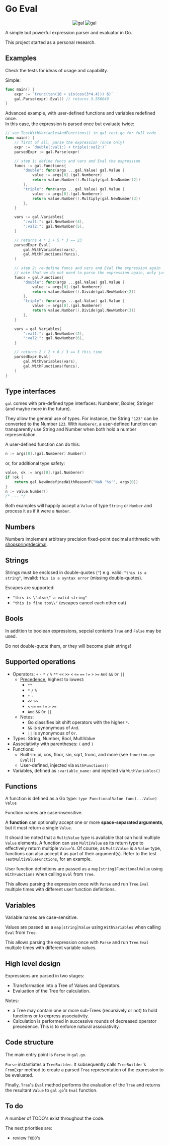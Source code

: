 # Go Eval

<p align="center">
  <a href="https://pkg.go.dev/github.com/seborama/gal/v8">
    <img src="https://img.shields.io/badge/godoc-reference-blue.svg" alt="gal">
  </a>

  <a href="https://goreportcard.com/report/github.com/seborama/gal/v8">
    <img src="https://goreportcard.com/badge/github.com/seborama/gal/v8" alt="gal">
  </a>
</p>

A simple but powerful expression parser and evaluator in Go.

This project started as a personal research.

## Examples

Check the tests for ideas of usage and capability.

Simple:

```go
func main() {
    expr := `trunc(tan(10 + sin(cos(3*4.4))) 6)`
    gal.Parse(expr).Eval() // returns 3.556049
}
```

Advanced example, with user-defined functions and variables redefined once.\
In this case, the expression is parsed once but evaluate twice:

```go
// see TestWithVariablesAndFunctions() in gal_test.go for full code
func main() {
    // first of all, parse the expression (once only)
    expr := `double(:val1:) + triple(:val2:)`
    parsedExpr := gal.Parse(expr)

    // step 1: define funcs and vars and Eval the expression
    funcs := gal.Functions{
        "double": func(args ...gal.Value) gal.Value {
            value := args[0].(gal.Numberer)
            return value.Number().Multiply(gal.NewNumber(2))
        },
        "triple": func(args ...gal.Value) gal.Value {
            value := args[0].(gal.Numberer)
            return value.Number().Multiply(gal.NewNumber(3))
        },
    }

    vars := gal.Variables{
        ":val1:": gal.NewNumber(4),
        ":val2:": gal.NewNumber(5),
    }

    // returns 4 * 2 + 5 * 3 == 23
    parsedExpr.Eval(
        gal.WithVariables(vars),
        gal.WithFunctions(funcs),
    )

    // step 2: re-define funcs and vars and Eval the expression again
    // note that we do not need to parse the expression again, only just evaluate it
    funcs = gal.Functions{
        "double": func(args ...gal.Value) gal.Value {
            value := args[0].(gal.Numberer)
            return value.Number().Divide(gal.NewNumber(2))
        },
        "triple": func(args ...gal.Value) gal.Value {
            value := args[0].(gal.Numberer)
            return value.Number().Divide(gal.NewNumber(3))
        },
    }

    vars = gal.Variables{
        ":val1:": gal.NewNumber(2),
        ":val2:": gal.NewNumber(6),
    }

    // returns 2 / 2 + 6 / 3 == 3 this time
    parsedExpr.Eval(
        gal.WithVariables(vars),
        gal.WithFunctions(funcs),
    )
}
```

## Type interfaces

`gal` comes with  pre-defined type interfaces: Numberer, Booler, Stringer (and maybe more in the future).

They allow the general use of types. For instance, the String `"123"` can be converted to the Number `123`.
With `Numberer`, a user-defined function can transparently use String and Number when both hold a number representation.

A user-defined function can do this:

```go
n := args[0].(gal.Numberer).Number()
```

or, for additional type safety:

```go
value, ok := args[0].(gal.Numberer)
if !ok {
    return gal.NewUndefinedWithReasonf("NaN '%s'", args[0])
}
n := value.Number()
/* ... */
```

Both examples will happily accept a `Value` of type `String` or `Number` and process it as if it were a `Number`.

## Numbers

Numbers implement arbitrary precision fixed-point decimal arithmetic with [shopspring/decimal](https://github.com/shopspring/decimal).

## Strings

Strings must be enclosed in double-quotes (`"`) e.g. valid: `"this is a string"`, invalid: `this is a syntax error` (missing double-quotes).

Escapes are supported:
- `"this is \"also\" a valid string"`
- `"this is fine too\\"` (escapes cancel each other out)

## Bools

In addition to boolean expressions, sepcial contants `True` and `False` may be used.

Do not double-quote them, or they will become plain strings!

## Supported operations

* Operators: `+` `-` `*` `/` `%` `**` `<<` `>>` `<` `<=` `==` `!=` `>` `>=` `And` `&&` `Or` `||`
    * [Precedence](https://en.wikipedia.org/wiki/Order_of_operations#Programming_languages), highest to lowest:
        * `**`
        * `*` `/` `%`
        * `+` `-`
        * `<<` `>>`
        * `<` `<=` `==` `!=` `>` `>=`
        * `And` `&&` `Or` `||`
    * Notes:
        * Go classifies bit shift operators with the higher `*`.
        * `&&` is synonymous of `And`.
        * `||` is synonymous of `Or`.
* Types: String, Number, Bool, MultiValue
* Associativity with parentheses: `(` and `)`
* Functions:
    * Built-in: pi, cos, floor, sin, sqrt, trunc, and more (see `function.go`: `Eval()`)
    * User-defined, injected via `WithFunctions()`
* Variables, defined as `:variable_name:` and injected via `WithVariables()`

## Functions

A function is defined as a Go type: `type FunctionalValue func(...Value) Value`

Function names are case-insensitive.

A **function** can optionally accept one or more **space-separated arguments**, but it must return a single `Value`.

It should be noted that a `MultiValue` type is available that can hold multiple `Value` elements. A function can use `MultiValue` as its return type to effectively return multiple `Value`'s. Of course, as `MultiValue` is a `Value` type, functions can also accept it as part of their argument(s). Refer to the test `TestMultiValueFunctions`, for an example.

User function definitions are passed as a `map[string]FunctionalValue` using `WithFunctions` when calling `Eval` from `Tree`.

This allows parsing the expression once with `Parse` and run `Tree`.`Eval` multiple times with different user function definitions.

## Variables

Variable names are case-sensitive.

Values are passed as a `map[string]Value` using `WithVariables` when calling `Eval` from `Tree`.

This allows parsing the expression once with `Parse` and run `Tree`.`Eval` multiple times with different variable values.

## High level design

Expressions are parsed in two stages:

- Transformation into a Tree of Values and Operators.
- Evaluation of the Tree for calculation.

Notes:

- a Tree may contain one or more sub-Trees (recursively or not) to hold functions or to express associativity.
- Calculation is performed in successive rounds of decreased operator precedence. This is to enforce natural associativity.

## Code structure

The main entry point is `Parse` in `gal.go`.

`Parse` instantiates a `TreeBuilder`. It subsequently calls `TreeBuilder`'s `FromExpr` method to create a parsed `Tree` representation of the expression to be evaluated.

Finally, `Tree`'s `Eval` method performs the evaluation of the `Tree` and returns the resultant `Value` to `gal.go`'s `Eval` function.

## To do

A number of TODO's exist throughout the code.

The next priorities are:
- review `TODO`'s
